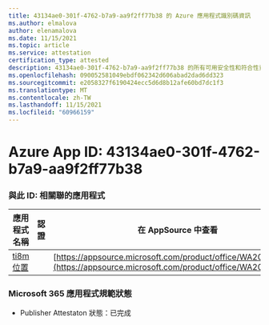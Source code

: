 ```yaml
---
title: 43134ae0-301f-4762-b7a9-aa9f2ff77b38 的 Azure 應用程式識別碼資訊
ms.author: elmalova
author: elenamalova
ms.date: 11/15/2021
ms.topic: article
ms.service: attestation
certification_type: attested
description: 43134ae0-301f-4762-b7a9-aa9f2ff77b38 的所有可用安全性和符合性資訊資訊。
ms.openlocfilehash: 090052581049ebdf062342d606abad2dad6dd323
ms.sourcegitcommit: e2058327f6190424ecc5d6d8b12afe60bd7dc1f3
ms.translationtype: MT
ms.contentlocale: zh-TW
ms.lasthandoff: 11/15/2021
ms.locfileid: "60966159"
---
```

# <a name="azure-app-id-43134ae0-301f-4762-b7a9-aa9f2ff77b38"></a>Azure App ID: 43134ae0-301f-4762-b7a9-aa9f2ff77b38


### <a name="apps-associated-with-this-id"></a>與此 ID: 相關聯的應用程式
| **應用程式名稱** | **認證** | **在 AppSource 中查看** |
|--------------|---------------|-----------------------|
| [ti8m 位置](https://docs.microsoft.com/microsoft-365-app-certification/forward/WA200003311) |  | [https://appsource.microsoft.com/product/office/WA200003311](https://appsource.microsoft.com/product/office/WA200003311) |

### <a name="microsoft-365-app-compliance-status"></a>Microsoft 365 應用程式規範狀態
- Publisher Attestaton 狀態：已完成

